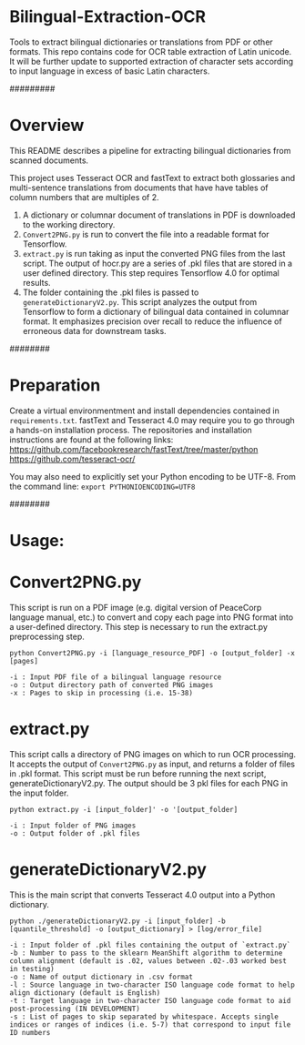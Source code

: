# Bilingual-Extraction-OCR
Tools to extract bilingual dictionaries or translations from PDF or other formats.
This repo contains code for OCR table extraction of Latin unicode. It will be further update to supported extraction of character sets according to input language in excess of basic Latin characters.

#########

# Overview

This README describes a pipeline for extracting bilingual dictionaries from scanned documents.

This project uses Tesseract OCR and fastText to extract both glossaries and multi-sentence translations from documents that have have tables of column numbers that are multiples of 2.
1. A dictionary or columnar document of translations in PDF is downloaded to the working directory.
2. `Convert2PNG.py` is run to convert the file into a readable format for Tensorflow.
3. `extract.py` is run taking as input the converted PNG files from the last script. The output of hocr.py are a series of .pkl files that are stored in a user defined directory. This step requires Tensorflow 4.0 for optimal results.
4. The folder containing the .pkl files is passed to `generateDictionaryV2.py`. This script analyzes the output from Tensorflow to form a dictionary of bilingual data contained in columnar format. It emphasizes precision over recall to reduce the influence of erroneous data for downstream tasks.

########

# Preparation

Create a virtual environmentment and install dependencies contained in `requirements.txt`. fastText and Tesseract 4.0 may require you to go through a hands-on installation process. The repositories and installation instructions are found at the following links:
https://github.com/facebookresearch/fastText/tree/master/python
https://github.com/tesseract-ocr/

You may also need to explicitly set your Python encoding to be UTF-8. From the command line:
`export PYTHONIOENCODING=UTF8`

########

# Usage:

# Convert2PNG.py
This script is run on a PDF image (e.g. digital version of PeaceCorp language manual, etc.) to convert and copy each page into PNG format into a user-defined directory. This step is necessary to run the extract.py preprocessing step.

`python Convert2PNG.py -i [language_resource_PDF] -o [output_folder] -x [pages]`

```
-i : Input PDF file of a bilingual language resource
-o : Output directory path of converted PNG images
-x : Pages to skip in processing (i.e. 15-38)
```

# extract.py
This script calls a directory of PNG images on which to run OCR processing. It accepts the output of `Convert2PNG.py` as input, and returns a folder of files in .pkl format. This script must be run before running the next script, generateDictionaryV2.py. The output should be 3 pkl files for each PNG in the input folder.

`python extract.py -i [input_folder]' -o '[output_folder]`

```
-i : Input folder of PNG images
-o : Output folder of .pkl files
```

# generateDictionaryV2.py
This is the main script that converts Tesseract 4.0 output into a Python dictionary.

`python ./generateDictionaryV2.py -i [input_folder] -b [quantile_threshold] -o [output_dictionary] > [log/error_file]`

```
-i : Input folder of .pkl files containing the output of `extract.py`
-b : Number to pass to the sklearn MeanShift algorithm to determine column alignment (default is .02, values between .02-.03 worked best in testing)
-o : Name of output dictionary in .csv format
-l : Source language in two-character ISO language code format to help align dictionary (default is English)
-t : Target language in two-character ISO language code format to aid post-processing (IN DEVELOPMENT)
-s : List of pages to skip separated by whitespace. Accepts single indices or ranges of indices (i.e. 5-7) that correspond to input file ID numbers
```
